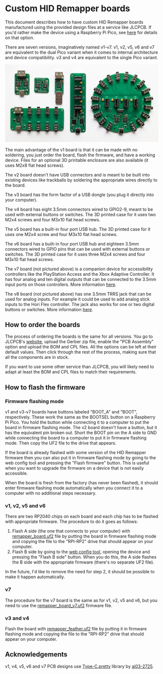 # Custom HID Remapper boards

This document describes how to have custom HID Remapper boards manufactured using the provided design files at a service like JLCPCB. If you'd rather make the device using a Raspberry Pi Pico, see [here](../HARDWARE.md) for details on that option.

There are seven versions, imaginatively named v1-v7. v1, v2, v5, v6 and v7 are equivalent to the dual Pico variant when it comes to internal architecture and device compatibility. v3 and v4 are equivalent to the single Pico variant.

![Custom HID Remapper boards](../images/custom-boards.jpg)

The main advantage of the v1 board is that it can be made with no soldering, you just order the board, flash the firmware, and have a working device. Files for an optional 3D printable enclosure are also available (it uses M2x8 flat head screws).

The v2 board doesn't have USB connectors and is meant to be built into existing devices like trackballs by soldering the appropriate wires directly to the board.

The v3 board has the form factor of a USB dongle (you plug it directly into your computer).

The v4 board has eight 3.5mm connectors wired to GPIO2-9, meant to be used with external buttons or switches. The 3D printed case for it uses two M2x4 screws and four M3x10 flat head screws.

The v5 board has a built-in four port USB hub. The 3D printed case for it uses one M2x4 screw and four M3x10 flat head screws.

The v6 board has a built-in four port USB hub and eighteen 3.5mm connectors wired to GPIO pins that can be used with external buttons or switches. The 3D printed case for it uses three M2x4 screws and four M3x10 flat head screws.

The v7 board (not pictured above) is a companion device for accessibility controllers like the PlayStation Access and the Xbox Adaptive Controller. It has four analog and ten digital outputs that can be connected to the 3.5mm input ports on those controllers. More information [here](v7).

The v8 board (not pictured above) has one 3.5mm TRRS jack that can be used for analog inputs. For example it could be used to add analog stick inputs to the Hori Flex controller. The jack also works for one or two digital buttons or switches. More information [here](v8).

## How to order the boards

The process of ordering the boards is the same for all versions. You go to JLCPCB's [website](https://jlcpcb.com/), upload the Gerber zip file, enable the "PCB Assembly" option and upload the BOM and CPL files. All the options can be left at their default values. Then click through the rest of the process, making sure that all the components are in stock.

If you want to use some other service than JLCPCB, you will likely need to adapt at least the BOM and CPL files to match their requirements.

## How to flash the firmware

### Firmware flashing mode

v1 and v3-v7 boards have buttons labeled "BOOT\_A" and "BOOT", respectively. These work the same as the BOOTSEL button on a Raspberry Pi Pico. You hold the button while connecting it to a computer to put the board in firmware flashing mode. The v2 board doesn't have a button, but it has the equivalent pin broken out. Short the BOOT pin on the A side to GND while connecting the board to a computer to put it in firmware flashing mode. Then copy the UF2 file to the drive that appears.

If the board is already flashed with some version of the HID Remapper firmware then you can also put it in firmware flashing mode by going to the web config tool and pressing the "Flash firmware" button. This is useful when you want to upgrade the firmware on a device that is not easily accessible.

When the board is fresh from the factory (has never been flashed), it should enter firmware flashing mode automatically when you connect it to a computer with no additional steps necessary.

### v1, v2, v5 and v6

There are two RP2040 chips on each board and each chip has to be flashed with appropriate firmware. The procedure to do it goes as follows:

1. Flash A side (the one that connects to your computer) with [remapper\_board.uf2](https://github.com/jfedor2/hid-remapper/releases/latest/download/remapper_board.uf2) file by putting the board in firmware flashing mode and copying the file to the "RPI-RP2" drive that should appear on your computer.
2. Flash B side by going to the [web config tool](https://www.jfedor.org/hid-remapper-config/), opening the device and pressing the "Flash B side" button. When you do this, the A side flashes the B side with the appropriate firmware (there's no separate UF2 file).

In the future, I'd like to remove the need for step 2, it should be possible to make it happen automatically.

### v7

The procedure for the v7 board is the same as for v1, v2, v5 and v6, but you need to use the [remapper\_board\_v7.uf2](https://github.com/jfedor2/hid-remapper/releases/latest/download/remapper_board_v7.uf2) firmware file.

### v3 and v4

Flash the board with [remapper\_feather.uf2](https://github.com/jfedor2/hid-remapper/releases/latest/download/remapper_feather.uf2) file by putting it in firmware flashing mode and copying the file to the "RPI-RP2" drive that should appear on your computer.

## Acknowledgements

v1, v4, v5, v6 and v7 PCB designs use [Type-C.pretty](https://github.com/ai03-2725/Type-C.pretty) library by [ai03-2725](https://github.com/ai03-2725).
